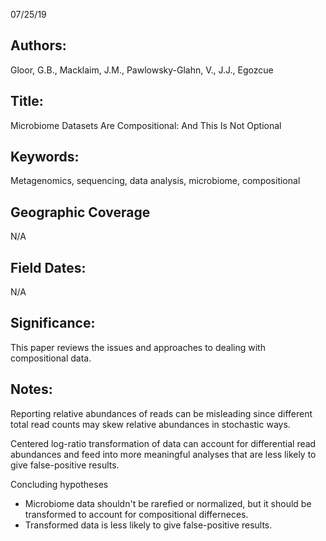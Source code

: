 07/25/19
## Authors:
Gloor, G.B., Macklaim, J.M., Pawlowsky-Glahn, V., J.J., Egozcue
## Title:
Microbiome Datasets Are Compositional: And This Is Not Optional
## Keywords:
Metagenomics, sequencing, data analysis, microbiome, compositional
## Geographic Coverage
N/A
## Field Dates:
N/A
## Significance:
This paper reviews the issues and approaches to dealing with compositional data.

## Notes:
Reporting relative abundances of reads can be misleading since different total read counts may skew relative abundances in stochastic ways.

Centered log-ratio transformation of data can account for differential read abundances and feed into more meaningful analyses that are less likely to give false-positive results.

Concluding hypotheses
* Microbiome data shouldn't be rarefied or normalized, but it should be transformed to account for compositional differneces.
* Transformed data is less likely to give false-positive results.
